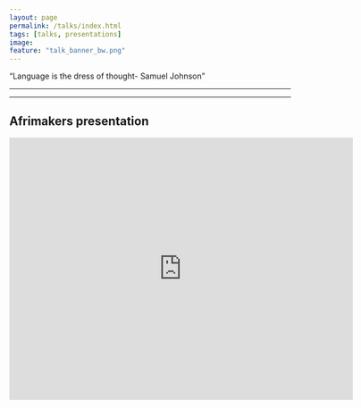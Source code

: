 ```yaml
---
layout: page
permalink: /talks/index.html
tags: [talks, presentations]
image:
feature: "talk_banner_bw.png"
---
```


“Language is the dress of thought- Samuel Johnson”

***
---
## Afrimakers presentation
<iframe src="http://www.slideshare.net/drugastefania/slideshelf" width="615px" height="470px" frameborder="0" marginwidth="0" marginheight="0" scrolling="no" style="border:none;" allowfullscreen webkitallowfullscreen mozallowfullscreen></iframe>
